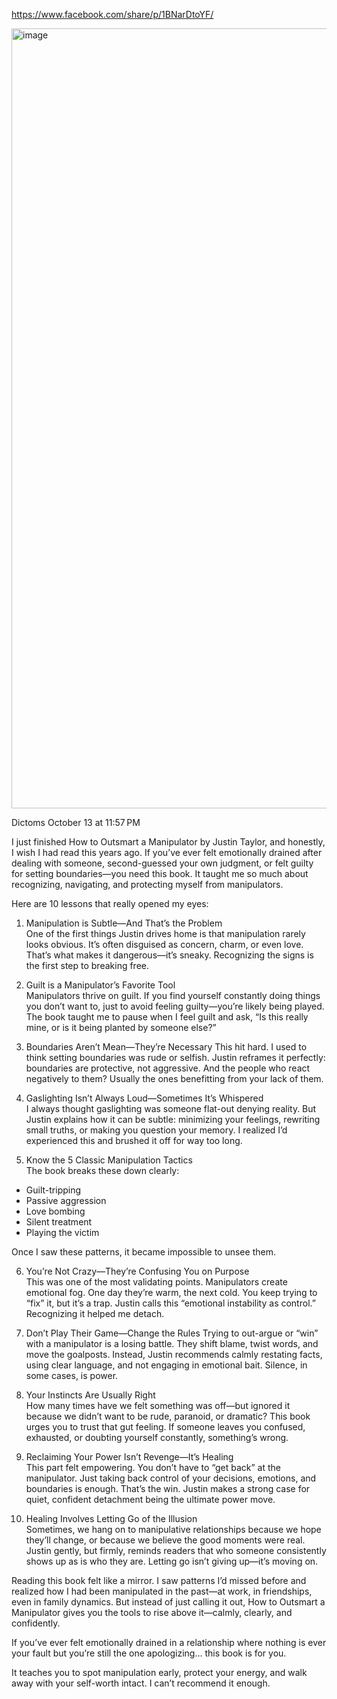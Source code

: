 https://www.facebook.com/share/p/1BNarDtoYF/

<img width="832" height="1248" alt="image" src="https://github.com/user-attachments/assets/922687e2-f18a-4806-bdd7-311639950e17" />

Dictoms
October 13 at 11:57 PM



I just finished How to Outsmart a Manipulator by Justin Taylor, and honestly, I wish I had read this years ago. If you’ve ever felt emotionally drained after dealing with someone, second-guessed your own judgment, or felt guilty for setting boundaries—you need this book. It taught me so much about recognizing, navigating, and protecting myself from manipulators.

Here are 10 lessons that really opened my eyes:

1. Manipulation is Subtle—And That’s the Problem  
One of the first things Justin drives home is that manipulation rarely looks obvious. It’s often disguised as concern, charm, or even love. That’s what makes it dangerous—it’s sneaky. Recognizing the signs is the first step to breaking free.

2. Guilt is a Manipulator’s Favorite Tool  
Manipulators thrive on guilt. If you find yourself constantly doing things you don’t want to, just to avoid feeling guilty—you’re likely being played. The book taught me to pause when I feel guilt and ask, “Is this really mine, or is it being planted by someone else?”

3. Boundaries Aren’t Mean—They’re Necessary
This hit hard. I used to think setting boundaries was rude or selfish. Justin reframes it perfectly: boundaries are protective, not aggressive. And the people who react negatively to them? Usually the ones benefitting from your lack of them.

4. Gaslighting Isn’t Always Loud—Sometimes It’s Whispered  
I always thought gaslighting was someone flat-out denying reality. But Justin explains how it can be subtle: minimizing your feelings, rewriting small truths, or making you question your memory. I realized I’d experienced this and brushed it off for way too long.

5. Know the 5 Classic Manipulation Tactics  
The book breaks these down clearly:

- Guilt-tripping
- Passive aggression
- Love bombing
- Silent treatment
- Playing the victim

Once I saw these patterns, it became impossible to unsee them.

6. You’re Not Crazy—They’re Confusing You on Purpose  
This was one of the most validating points. Manipulators create emotional fog. One day they’re warm, the next cold. You keep trying to “fix” it, but it’s a trap. Justin calls this “emotional instability as control.” Recognizing it helped me detach.

7. Don’t Play Their Game—Change the Rules
Trying to out-argue or “win” with a manipulator is a losing battle. They shift blame, twist words, and move the goalposts. Instead, Justin recommends calmly restating facts, using clear language, and not engaging in emotional bait. Silence, in some cases, is power.

8. Your Instincts Are Usually Right  
How many times have we felt something was off—but ignored it because we didn’t want to be rude, paranoid, or dramatic? This book urges you to trust that gut feeling. If someone leaves you confused, exhausted, or doubting yourself constantly, something’s wrong.

9. Reclaiming Your Power Isn’t Revenge—It’s Healing  
This part felt empowering. You don’t have to “get back” at the manipulator. Just taking back control of your decisions, emotions, and boundaries is enough. That’s the win. Justin makes a strong case for quiet, confident detachment being the ultimate power move.

10. Healing Involves Letting Go of the Illusion  
Sometimes, we hang on to manipulative relationships because we hope they’ll change, or because we believe the good moments were real. Justin gently, but firmly, reminds readers that who someone consistently shows up as is who they are. Letting go isn’t giving up—it’s moving on.

Reading this book felt like a mirror. I saw patterns I’d missed before and realized how I had been manipulated in the past—at work, in friendships, even in family dynamics. But instead of just calling it out, How to Outsmart a Manipulator gives you the tools to rise above it—calmly, clearly, and confidently.

If you’ve ever felt emotionally drained in a relationship where nothing is ever your fault but you’re still the one apologizing… this book is for you.

It teaches you to spot manipulation early, protect your energy, and walk away with your self-worth intact. I can’t recommend it enough.
